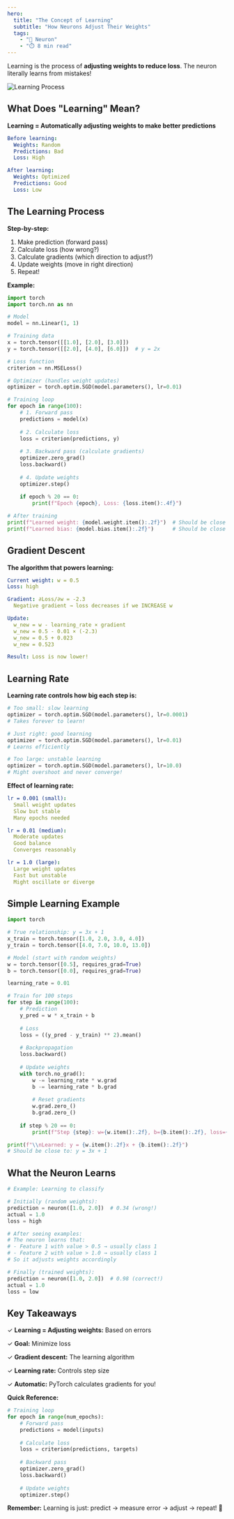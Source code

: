 ```yaml
---
hero:
  title: "The Concept of Learning"
  subtitle: "How Neurons Adjust Their Weights"
  tags:
    - "🧠 Neuron"
    - "⏱️ 8 min read"
---
```


Learning is the process of **adjusting weights to reduce loss**. The neuron literally learns from mistakes!

![Learning Process](/content/learn/neuron-from-scratch/the-concept-of-learning/learning-process.png)

## What Does "Learning" Mean?

**Learning = Automatically adjusting weights to make better predictions**

```yaml
Before learning:
  Weights: Random
  Predictions: Bad
  Loss: High

After learning:
  Weights: Optimized
  Predictions: Good
  Loss: Low
```

## The Learning Process

**Step-by-step:**

1. Make prediction (forward pass)
2. Calculate loss (how wrong?)
3. Calculate gradients (which direction to adjust?)
4. Update weights (move in right direction)
5. Repeat!

**Example:**

```python
import torch
import torch.nn as nn

# Model
model = nn.Linear(1, 1)

# Training data
x = torch.tensor([[1.0], [2.0], [3.0]])
y = torch.tensor([[2.0], [4.0], [6.0]])  # y = 2x

# Loss function
criterion = nn.MSELoss()

# Optimizer (handles weight updates)
optimizer = torch.optim.SGD(model.parameters(), lr=0.01)

# Training loop
for epoch in range(100):
    # 1. Forward pass
    predictions = model(x)
    
    # 2. Calculate loss
    loss = criterion(predictions, y)
    
    # 3. Backward pass (calculate gradients)
    optimizer.zero_grad()
    loss.backward()
    
    # 4. Update weights
    optimizer.step()
    
    if epoch % 20 == 0:
        print(f"Epoch {epoch}, Loss: {loss.item():.4f}")

# After training
print(f"Learned weight: {model.weight.item():.2f}")  # Should be close to 2.0
print(f"Learned bias: {model.bias.item():.2f}")      # Should be close to 0.0
```

## Gradient Descent

**The algorithm that powers learning:**

```yaml
Current weight: w = 0.5
Loss: high

Gradient: ∂Loss/∂w = -2.3
  Negative gradient → loss decreases if we INCREASE w

Update:
  w_new = w - learning_rate × gradient
  w_new = 0.5 - 0.01 × (-2.3)
  w_new = 0.5 + 0.023
  w_new = 0.523

Result: Loss is now lower!
```

## Learning Rate

**Learning rate controls how big each step is:**

```python
# Too small: slow learning
optimizer = torch.optim.SGD(model.parameters(), lr=0.0001)
# Takes forever to learn!

# Just right: good learning
optimizer = torch.optim.SGD(model.parameters(), lr=0.01)
# Learns efficiently

# Too large: unstable learning
optimizer = torch.optim.SGD(model.parameters(), lr=10.0)
# Might overshoot and never converge!
```

**Effect of learning rate:**

```yaml
lr = 0.001 (small):
  Small weight updates
  Slow but stable
  Many epochs needed

lr = 0.01 (medium):
  Moderate updates
  Good balance
  Converges reasonably

lr = 1.0 (large):
  Large weight updates
  Fast but unstable
  Might oscillate or diverge
```

## Simple Learning Example

```python
import torch

# True relationship: y = 3x + 1
x_train = torch.tensor([1.0, 2.0, 3.0, 4.0])
y_train = torch.tensor([4.0, 7.0, 10.0, 13.0])

# Model (start with random weights)
w = torch.tensor([0.5], requires_grad=True)
b = torch.tensor([0.0], requires_grad=True)

learning_rate = 0.01

# Train for 100 steps
for step in range(100):
    # Prediction
    y_pred = w * x_train + b
    
    # Loss
    loss = ((y_pred - y_train) ** 2).mean()
    
    # Backpropagation
    loss.backward()
    
    # Update weights
    with torch.no_grad():
        w -= learning_rate * w.grad
        b -= learning_rate * b.grad
        
        # Reset gradients
        w.grad.zero_()
        b.grad.zero_()
    
    if step % 20 == 0:
        print(f"Step {step}: w={w.item():.2f}, b={b.item():.2f}, loss={loss.item():.4f}")

print(f"\\nLearned: y = {w.item():.2f}x + {b.item():.2f}")
# Should be close to: y = 3x + 1
```

## What the Neuron Learns

```python
# Example: Learning to classify

# Initially (random weights):
prediction = neuron([1.0, 2.0])  # 0.34 (wrong!)
actual = 1.0
loss = high

# After seeing examples:
# The neuron learns that:
# - Feature 1 with value > 0.5 → usually class 1
# - Feature 2 with value > 1.0 → usually class 1
# So it adjusts weights accordingly

# Finally (trained weights):
prediction = neuron([1.0, 2.0])  # 0.98 (correct!)
actual = 1.0
loss = low
```

## Key Takeaways

✓ **Learning = Adjusting weights:** Based on errors

✓ **Goal:** Minimize loss

✓ **Gradient descent:** The learning algorithm

✓ **Learning rate:** Controls step size

✓ **Automatic:** PyTorch calculates gradients for you!

**Quick Reference:**

```python
# Training loop
for epoch in range(num_epochs):
    # Forward pass
    predictions = model(inputs)
    
    # Calculate loss
    loss = criterion(predictions, targets)
    
    # Backward pass
    optimizer.zero_grad()
    loss.backward()
    
    # Update weights
    optimizer.step()
```

**Remember:** Learning is just: predict → measure error → adjust → repeat! 🎉
